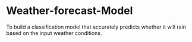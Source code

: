 # Weather-forecast-Model
To build a classification model that accurately predicts whether it will rain based on the input weather conditions. 
